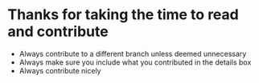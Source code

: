 # Thanks for taking the time to read and contribute
* Always contribute to a different branch unless deemed unnecessary
* Always make sure you include what you contributed in the details box
* Always contribute nicely
